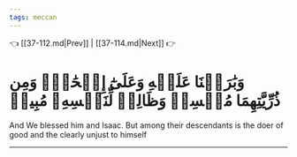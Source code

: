 ```yaml
---
tags: meccan
---
```


👈 [[37-112.md|Prev]] | [[37-114.md|Next]] 👉

# وَبَٰرَكۡنَا عَلَيۡهِ وَعَلَىٰٓ إِسۡحَٰقَۚ وَمِن ذُرِّيَّتِهِمَا مُحۡسِنٞ وَظَالِمٞ لِّنَفۡسِهِۦ مُبِينٞ

And We blessed him and Isaac. But among their descendants is the doer of good and the clearly unjust to himself

---

